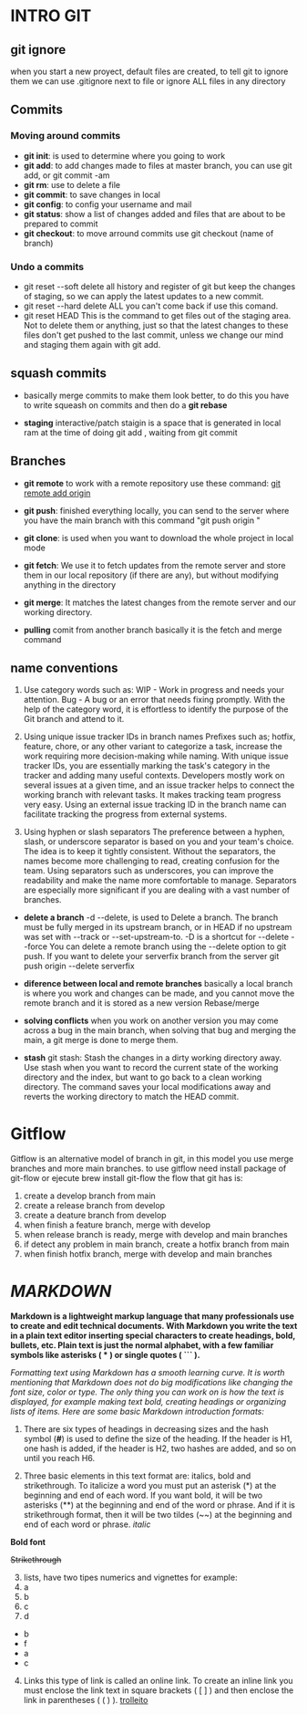 # **INTRO GIT**
## git ignore
when you start a new proyect, default files are created, to tell git to ignore them we can use .gitignore next to file or ignore ALL files in any directory

## **Commits**   
### Moving around commits    
- **git init**: is used to determine where you going to work   
- **git add**: to add changes made to files at master branch, you can use git add, or git commit -am
- **git rm**: use to delete a file 
- **git commit**: to save changes in local
- **git config**: to config your username and mail
- **git status**: show a list of changes added and files  that are about to be prepared to commit
- **git checkout**: to move arround commits use git checkout (name of branch)
### **Undo a commits**
- git reset --soft delete all history and register of git but keep the changes of staging, so we can apply the latest updates to a new commit.
- git reset --hard delete ALL you can't come back if use this comand. 
- git reset HEAD This is the command to get files out of the staging area. Not to delete them or anything, just so that the latest changes to these files don't get pushed to the last commit, unless we change our mind and staging them again with git add.

## squash commits
- basically merge commits to make them look better, to do this you have to write squeash on commits and then do a **git rebase**

- **staging** interactive/patch
staigin is a space that is generated in local ram at the time of doing git add , waiting
from git commit

## **Branches**
- **git remote**
to work with a remote repository use these command: [git remote add origin](https://github.com/TheChitoSklp/chitoHM)

- **git push**: finished everything locally, you can send to the server where you have the main branch with this command "git push origin <master>"

- **git clone**: is used when you want to download the whole project in local mode
- **git fetch**: We use it to fetch updates from the remote server and store them in our local repository (if there are any), but without modifying anything in the directory
- **git merge**: It matches the latest changes from the remote server and our working directory.

- **pulling** comit from another branch
basically it is the fetch and merge command

## name conventions 
1. Use category words such as:
WIP - Work in progress and needs your attention.
Bug - A bug or an error that needs fixing promptly.
With the help of the category word, it is effortless to identify the purpose of the Git branch and attend to it.

2. Using unique issue tracker IDs in branch names
Prefixes such as; hotfix, feature, chore, or any other variant to categorize a task, increase the work requiring more decision-making while naming.
With unique issue tracker IDs, you are essentially marking the task's category in the tracker and adding many useful contexts.
Developers mostly work on several issues at a given time, and an issue tracker helps to connect the working branch with relevant tasks. It makes tracking team progress very easy.
Using an external issue tracking ID in the branch name can facilitate tracking the progress from external systems.

3. Using hyphen or slash separators
The preference between a hyphen, slash, or underscore separator is based on you and your team's choice. The idea is to keep it tightly consistent.
Without the separators, the names become more challenging to read, creating confusion for the team.
Using separators such as underscores, you can improve the readability and make the name more comfortable to manage.
Separators are especially more significant if you are dealing with a vast number of branches.

- **delete a branch**
-d --delete, is used to Delete a branch. The branch must be fully merged in its upstream branch, or in HEAD if no upstream was set with --track or --set-upstream-to. -D is a shortcut for --delete --force
You can delete a remote branch using the --delete option to git push. If you want to delete your serverfix branch from the server
 git push origin --delete serverfix

- **diference between local and remote branches** 
 basically a local branch is where you work and changes can be made, and you cannot move the remote branch and it is stored as a new version
 Rebase/merge
 - **solving conflicts**
 when you work on another version you may come across a bug in the main branch, when solving that bug and merging the main, a git merge is done to merge them.

 - **stash**
 git stash: Stash the changes in a dirty working directory away.
 Use stash when you want to record the current state of the working directory and the index, but want to go back to a clean working directory. The command saves your local modifications away and reverts the working directory to match the HEAD commit.

 # Gitflow
 
Gitflow is an alternative model of branch in git, in this model you use merge branches and more main branches.
to use gitflow need install package of git-flow or ejecute brew install git-flow
the flow that git has is:  
1. create a develop branch from main 
2. create a release branch from develop
3. create a deature branch from develop
4. when finish a feature branch, merge with develop
5. when release branch is ready, merge with develop and main branches
6. if detect any problem in main branch, create a hotfix branch from main
7. when finish hotfix branch, merge with develop and main branches
 
# *MARKDOWN*
__Markdown is a lightweight markup language that many professionals use to create and edit technical documents. With Markdown you write the text in a plain text editor inserting special characters to create headings, bold, bullets, etc. Plain text is just the normal alphabet, with a few familiar symbols like asterisks ( * ) or single quotes ( ``` ).__

_Formatting text using Markdown has a smooth learning curve. It is worth mentioning that Markdown does not do big modifications like changing the font size, color or type. The only thing you can work on is how the text is displayed, for example making text bold, creating headings or organizing lists of items. Here are some basic Markdown introduction formats:_

1. There are six types of headings in decreasing sizes and the hash symbol (**#**) is used to define the size of the heading. If the header is H1, one hash is added, if the header is H2, two hashes are added, and so on until you reach H6.

2. Three basic elements in this text format are: italics, bold and strikethrough. To italicize a word you must put an asterisk (*) at the beginning and end of each word. If you want bold, it will be two asterisks (**) at the beginning and end of the word or phrase. And if it is strikethrough format, then it will be two tildes (~~) at the beginning and end of each word or phrase.
*italic*

**Bold font**

~~Strikethrough~~

3. lists, have two tipes numerics and vignettes for example:
1. a
2. b
3. c
4. d                        

- b
- f
- a
- c


4. Links this type of link is called an online link. To create an inline link you must enclose the link text in square brackets ( [ ] ) and then enclose the link in parentheses ( ( ) ). [trolleito](https://www.youtube.com/watch?v=dQw4w9WgXcQ)
